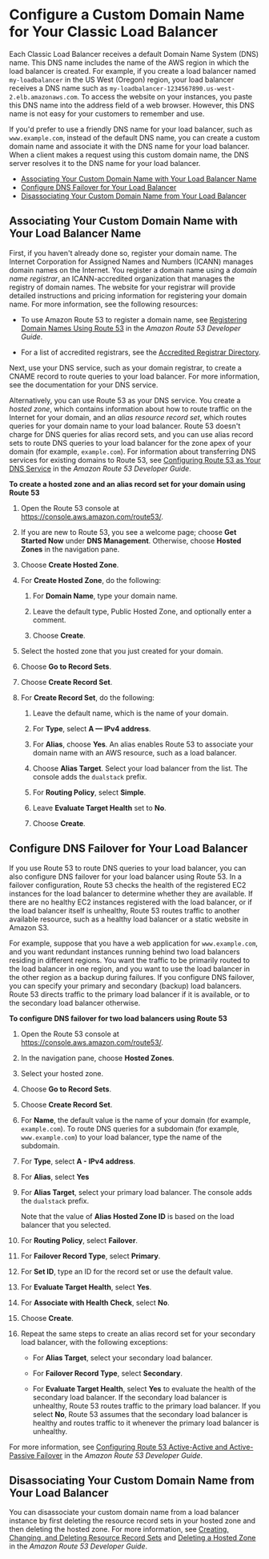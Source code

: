 # Configure a Custom Domain Name for Your Classic Load Balancer<a name="using-domain-names-with-elb"></a>

Each Classic Load Balancer receives a default Domain Name System \(DNS\) name\. This DNS name includes the name of the AWS region in which the load balancer is created\. For example, if you create a load balancer named `my-loadbalancer` in the US West \(Oregon\) region, your load balancer receives a DNS name such as `my-loadbalancer-1234567890.us-west-2.elb.amazonaws.com`\. To access the website on your instances, you paste this DNS name into the address field of a web browser\. However, this DNS name is not easy for your customers to remember and use\.

If you'd prefer to use a friendly DNS name for your load balancer, such as `www.example.com`, instead of the default DNS name, you can create a custom domain name and associate it with the DNS name for your load balancer\. When a client makes a request using this custom domain name, the DNS server resolves it to the DNS name for your load balancer\.


+ [Associating Your Custom Domain Name with Your Load Balancer Name](#dns-associate-custom-elb)
+ [Configure DNS Failover for Your Load Balancer](#configure-dns-failover)
+ [Disassociating Your Custom Domain Name from Your Load Balancer](#dns-disassociate-custom-elb)

## Associating Your Custom Domain Name with Your Load Balancer Name<a name="dns-associate-custom-elb"></a>

First, if you haven't already done so, register your domain name\. The Internet Corporation for Assigned Names and Numbers \(ICANN\) manages domain names on the Internet\. You register a domain name using a *domain name registrar*, an ICANN\-accredited organization that manages the registry of domain names\. The website for your registrar will provide detailed instructions and pricing information for registering your domain name\. For more information, see the following resources:

+ To use Amazon Route 53 to register a domain name, see [Registering Domain Names Using Route 53](http://docs.aws.amazon.com/Route53/latest/DeveloperGuide/registrar.html) in the *Amazon Route 53 Developer Guide*\.

+ For a list of accredited registrars, see the [Accredited Registrar Directory](http://www.internic.net/regist.html)\.

Next, use your DNS service, such as your domain registrar, to create a CNAME record to route queries to your load balancer\. For more information, see the documentation for your DNS service\.

Alternatively, you can use Route 53 as your DNS service\. You create a *hosted zone*, which contains information about how to route traffic on the Internet for your domain, and an *alias resource record set*, which routes queries for your domain name to your load balancer\. Route 53 doesn't charge for DNS queries for alias record sets, and you can use alias record sets to route DNS queries to your load balancer for the zone apex of your domain \(for example, `example.com`\)\. For information about transferring DNS services for existing domains to Route 53, see [Configuring Route 53 as Your DNS Service](http://docs.aws.amazon.com/Route53/latest/DeveloperGuide/creating-migrating.html) in the *Amazon Route 53 Developer Guide*\.

**To create a hosted zone and an alias record set for your domain using Route 53**

1. Open the Route 53 console at [https://console\.aws\.amazon\.com/route53/](https://console.aws.amazon.com/route53/)\.

1. If you are new to Route 53, you see a welcome page; choose **Get Started Now** under **DNS Management**\. Otherwise, choose **Hosted Zones** in the navigation pane\.

1. Choose **Create Hosted Zone**\.

1. For **Create Hosted Zone**, do the following:

   1. For **Domain Name**, type your domain name\.

   1. Leave the default type, Public Hosted Zone, and optionally enter a comment\.

   1. Choose **Create**\.

1. Select the hosted zone that you just created for your domain\.

1. Choose **Go to Record Sets**\.

1. Choose **Create Record Set**\.

1. For **Create Record Set**, do the following:

   1. Leave the default name, which is the name of your domain\.

   1. For **Type**, select **A — IPv4 address**\. 

   1. For **Alias**, choose **Yes**\. An alias enables Route 53 to associate your domain name with an AWS resource, such as a load balancer\.

   1. Choose **Alias Target**\. Select your load balancer from the list\. The console adds the `dualstack` prefix\.

   1. For **Routing Policy**, select **Simple**\.

   1. Leave **Evaluate Target Health** set to **No**\.

   1. Choose **Create**\.

## Configure DNS Failover for Your Load Balancer<a name="configure-dns-failover"></a>

If you use Route 53 to route DNS queries to your load balancer, you can also configure DNS failover for your load balancer using Route 53\. In a failover configuration, Route 53 checks the health of the registered EC2 instances for the load balancer to determine whether they are available\. If there are no healthy EC2 instances registered with the load balancer, or if the load balancer itself is unhealthy, Route 53 routes traffic to another available resource, such as a healthy load balancer or a static website in Amazon S3\.

For example, suppose that you have a web application for `www.example.com`, and you want redundant instances running behind two load balancers residing in different regions\. You want the traffic to be primarily routed to the load balancer in one region, and you want to use the load balancer in the other region as a backup during failures\. If you configure DNS failover, you can specify your primary and secondary \(backup\) load balancers\. Route 53 directs traffic to the primary load balancer if it is available, or to the secondary load balancer otherwise\.

**To configure DNS failover for two load balancers using Route 53**

1. Open the Route 53 console at [https://console\.aws\.amazon\.com/route53/](https://console.aws.amazon.com/route53/)\.

1. In the navigation pane, choose **Hosted Zones**\.

1. Select your hosted zone\.

1. Choose **Go to Record Sets**\.

1. Choose **Create Record Set**\.

1. For **Name**, the default value is the name of your domain \(for example, `example.com`\)\. To route DNS queries for a subdomain \(for example, `www.example.com`\) to your load balancer, type the name of the subdomain\.

1. For **Type**, select **A \- IPv4 address**\.

1. For **Alias**, select **Yes**

1. For **Alias Target**, select your primary load balancer\. The console adds the `dualstack` prefix\.

   Note that the value of **Alias Hosted Zone ID** is based on the load balancer that you selected\.

1. For **Routing Policy**, select **Failover**\.

1. For **Failover Record Type**, select **Primary**\.

1. For **Set ID**, type an ID for the record set or use the default value\.

1. For **Evaluate Target Health**, select **Yes**\.

1. For **Associate with Health Check**, select **No**\.

1. Choose **Create**\.

1. Repeat the same steps to create an alias record set for your secondary load balancer, with the following exceptions:

   + For **Alias Target**, select your secondary load balancer\.

   + For **Failover Record Type**, select **Secondary**\.

   + For **Evaluate Target Health**, select **Yes** to evaluate the health of the secondary load balancer\. If the secondary load balancer is unhealthy, Route 53 routes traffic to the primary load balancer\. If you select **No**, Route 53 assumes that the secondary load balancer is healthy and routes traffic to it whenever the primary load balancer is unhealthy\.

For more information, see [Configuring Route 53 Active\-Active and Active\-Passive Failover](http://docs.aws.amazon.com/Route53/latest/DeveloperGuide/dns-failover-configuring.html) in the *Amazon Route 53 Developer Guide*\.

## Disassociating Your Custom Domain Name from Your Load Balancer<a name="dns-disassociate-custom-elb"></a>

You can disassociate your custom domain name from a load balancer instance by first deleting the resource record sets in your hosted zone and then deleting the hosted zone\. For more information, see [Creating, Changing, and Deleting Resource Record Sets](http://docs.aws.amazon.com/Route53/latest/DeveloperGuide/RRSchanges.html) and [Deleting a Hosted Zone](http://docs.aws.amazon.com/Route53/latest/DeveloperGuide/DeleteHostedZone.html) in the *Amazon Route 53 Developer Guide*\.